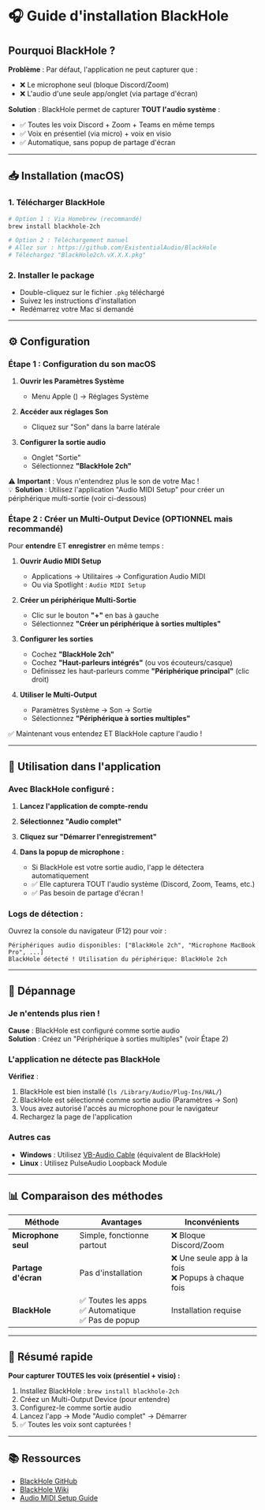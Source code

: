 # 🎧 Guide d'installation BlackHole

## Pourquoi BlackHole ?

**Problème** : Par défaut, l'application ne peut capturer que :
- ❌ Le microphone seul (bloque Discord/Zoom)
- ❌ L'audio d'une seule app/onglet (via partage d'écran)

**Solution** : BlackHole permet de capturer **TOUT l'audio système** :
- ✅ Toutes les voix Discord + Zoom + Teams en même temps
- ✅ Voix en présentiel (via micro) + voix en visio
- ✅ Automatique, sans popup de partage d'écran

---

## 📥 Installation (macOS)

### 1. Télécharger BlackHole

```bash
# Option 1 : Via Homebrew (recommandé)
brew install blackhole-2ch

# Option 2 : Téléchargement manuel
# Allez sur : https://github.com/ExistentialAudio/BlackHole
# Téléchargez "BlackHole2ch.vX.X.X.pkg"
```

### 2. Installer le package

- Double-cliquez sur le fichier `.pkg` téléchargé
- Suivez les instructions d'installation
- Redémarrez votre Mac si demandé

---

## ⚙️ Configuration

### Étape 1 : Configuration du son macOS

1. **Ouvrir les Paramètres Système**
   - Menu Apple () → Réglages Système

2. **Accéder aux réglages Son**
   - Cliquez sur "Son" dans la barre latérale

3. **Configurer la sortie audio**
   - Onglet "Sortie"
   - Sélectionnez **"BlackHole 2ch"**

⚠️ **Important** : Vous n'entendrez plus le son de votre Mac !  
💡 **Solution** : Utilisez l'application "Audio MIDI Setup" pour créer un périphérique multi-sortie (voir ci-dessous)

### Étape 2 : Créer un Multi-Output Device (OPTIONNEL mais recommandé)

Pour **entendre** ET **enregistrer** en même temps :

1. **Ouvrir Audio MIDI Setup**
   - Applications → Utilitaires → Configuration Audio MIDI
   - Ou via Spotlight : `Audio MIDI Setup`

2. **Créer un périphérique Multi-Sortie**
   - Clic sur le bouton **"+"** en bas à gauche
   - Sélectionnez **"Créer un périphérique à sorties multiples"**

3. **Configurer les sorties**
   - Cochez **"BlackHole 2ch"**
   - Cochez **"Haut-parleurs intégrés"** (ou vos écouteurs/casque)
   - Définissez les haut-parleurs comme **"Périphérique principal"** (clic droit)

4. **Utiliser le Multi-Output**
   - Paramètres Système → Son → Sortie
   - Sélectionnez **"Périphérique à sorties multiples"**

✅ Maintenant vous entendez ET BlackHole capture l'audio !

---

## 🎤 Utilisation dans l'application

### Avec BlackHole configuré :

1. **Lancez l'application de compte-rendu**

2. **Sélectionnez "Audio complet"**

3. **Cliquez sur "Démarrer l'enregistrement"**

4. **Dans la popup de microphone :**
   - Si BlackHole est votre sortie audio, l'app le détectera automatiquement
   - ✅ Elle capturera TOUT l'audio système (Discord, Zoom, Teams, etc.)
   - ✅ Pas besoin de partage d'écran !

### Logs de détection :

Ouvrez la console du navigateur (F12) pour voir :
```
Périphériques audio disponibles: ["BlackHole 2ch", "Microphone MacBook Pro", ...]
BlackHole détecté ! Utilisation du périphérique: BlackHole 2ch
```

---

## 🔧 Dépannage

### Je n'entends plus rien !

**Cause** : BlackHole est configuré comme sortie audio  
**Solution** : Créez un "Périphérique à sorties multiples" (voir Étape 2)

### L'application ne détecte pas BlackHole

**Vérifiez** :
1. BlackHole est bien installé (`ls /Library/Audio/Plug-Ins/HAL/`)
2. BlackHole est sélectionné comme sortie audio (Paramètres → Son)
3. Vous avez autorisé l'accès au microphone pour le navigateur
4. Rechargez la page de l'application

### Autres cas

- **Windows** : Utilisez [VB-Audio Cable](https://vb-audio.com/Cable/) (équivalent de BlackHole)
- **Linux** : Utilisez PulseAudio Loopback Module

---

## 📊 Comparaison des méthodes

| Méthode | Avantages | Inconvénients |
|---------|-----------|---------------|
| **Microphone seul** | Simple, fonctionne partout | ❌ Bloque Discord/Zoom |
| **Partage d'écran** | Pas d'installation | ❌ Une seule app à la fois<br>❌ Popups à chaque fois |
| **BlackHole** | ✅ Toutes les apps<br>✅ Automatique<br>✅ Pas de popup | Installation requise |

---

## 🎯 Résumé rapide

**Pour capturer TOUTES les voix (présentiel + visio) :**

1. Installez BlackHole : `brew install blackhole-2ch`
2. Créez un Multi-Output Device (pour entendre)
3. Configurez-le comme sortie audio
4. Lancez l'app → Mode "Audio complet" → Démarrer
5. ✅ Toutes les voix sont capturées !

---

## 📚 Ressources

- [BlackHole GitHub](https://github.com/ExistentialAudio/BlackHole)
- [BlackHole Wiki](https://github.com/ExistentialAudio/BlackHole/wiki)
- [Audio MIDI Setup Guide](https://support.apple.com/guide/audio-midi-setup/)

